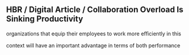## HBR / Digital Article / Collaboration Overload Is Sinking Productivity

organizations that equip their employees to work more eﬃciently in this

context will have an important advantage in terms of both performance